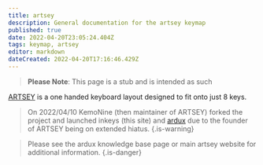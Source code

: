 ```yaml
---
title: artsey
description: General documentation for the artsey keymap
published: true
date: 2022-04-20T23:05:24.404Z
tags: keymap, artsey
editor: markdown
dateCreated: 2022-04-20T17:16:46.429Z
---
```


> **Please Note**: This page is a stub and is intended as such

[ARTSEY](https://artsey.io) is a one handed keyboard layout designed to fit onto just 8 keys.

> On 2022/04/10 KemoNine (then maintainer of ARTSEY) forked the project and launched inkeys (this site) and [ardux](/keymaps/ardux) due to the founder of ARTSEY being on extended hiatus.
{.is-warning}


> Please see the ardux knowledge base page or main artsey website for additional information.
{.is-danger}

